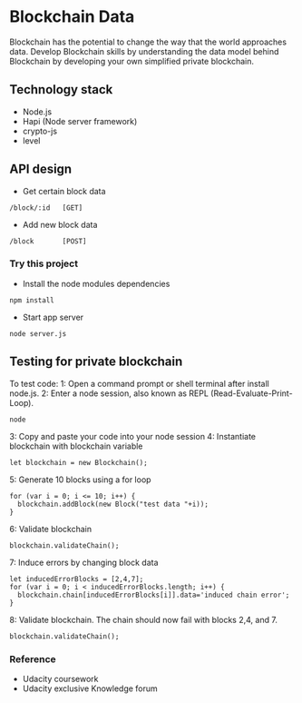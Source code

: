 # Blockchain Data

Blockchain has the potential to change the way that the world approaches data. Develop Blockchain skills by understanding the data model behind Blockchain by developing your own simplified private blockchain.

## Technology stack
- Node.js
- Hapi (Node server framework)
- crypto-js
- level

## API design
- Get certain block data
```
/block/:id   [GET]
```

- Add new block data
```
/block       [POST]
```

### Try this project

- Install the node modules dependencies
```
npm install
```
- Start app server
```
node server.js
```

## Testing for private blockchain

To test code:
1: Open a command prompt or shell terminal after install node.js.
2: Enter a node session, also known as REPL (Read-Evaluate-Print-Loop).
```
node
```
3: Copy and paste your code into your node session
4: Instantiate blockchain with blockchain variable
```
let blockchain = new Blockchain();
```
5: Generate 10 blocks using a for loop
```
for (var i = 0; i <= 10; i++) {
  blockchain.addBlock(new Block("test data "+i));
}
```
6: Validate blockchain
```
blockchain.validateChain();
```
7: Induce errors by changing block data
```
let inducedErrorBlocks = [2,4,7];
for (var i = 0; i < inducedErrorBlocks.length; i++) {
  blockchain.chain[inducedErrorBlocks[i]].data='induced chain error';
}
```
8: Validate blockchain. The chain should now fail with blocks 2,4, and 7.
```
blockchain.validateChain();
```

### Reference
- Udacity coursework
- Udacity exclusive Knowledge forum
